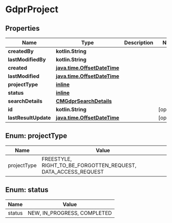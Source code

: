 
# GdprProject

## Properties
Name | Type | Description | Notes
------------ | ------------- | ------------- | -------------
**createdBy** | **kotlin.String** |  | 
**lastModifiedBy** | **kotlin.String** |  | 
**created** | [**java.time.OffsetDateTime**](java.time.OffsetDateTime.md) |  | 
**lastModified** | [**java.time.OffsetDateTime**](java.time.OffsetDateTime.md) |  | 
**projectType** | [**inline**](#ProjectType) |  | 
**status** | [**inline**](#Status) |  | 
**searchDetails** | [**CMGdprSearchDetails**](CMGdprSearchDetails.md) |  | 
**id** | **kotlin.String** |  |  [optional]
**lastResultUpdate** | [**java.time.OffsetDateTime**](java.time.OffsetDateTime.md) |  |  [optional]


<a id="ProjectType"></a>
## Enum: projectType
Name | Value
---- | -----
projectType | FREESTYLE, RIGHT_TO_BE_FORGOTTEN_REQUEST, DATA_ACCESS_REQUEST


<a id="Status"></a>
## Enum: status
Name | Value
---- | -----
status | NEW, IN_PROGRESS, COMPLETED




